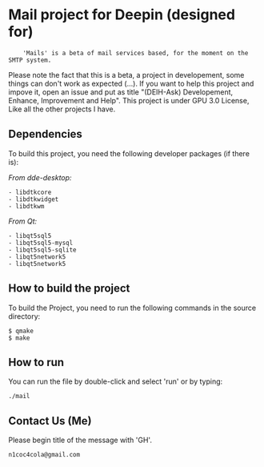 # Mail project for Deepin (designed for) #

        'Mails' is a beta of mail services based, for the moment on the SMTP system.

Please note the fact that this is a beta, a project in developement, some things can don't work as expected (...). If you want to help this project and impove it, open an issue and put as title "(DEIH-Ask) Developement, Enhance, Improvement and Help". This project is under GPU 3.0 License, Like all the other projects I have.

## Dependencies
To build this project, you need the following developer packages (if there is):

*From dde-desktop:*
```
- libdtkcore
- libdtkwidget
- libdtkwm
```
*From Qt:*
```
- libqt5sql5
- libqt5sql5-mysql
- libqt5sql5-sqlite
- libqt5network5
- libqt5network5
```

## How to build the project
To build the Project, you need to run the following commands in the source directory:

```
$ qmake
$ make
```

## How to run
You can run the file by double-click and select 'run' or by typing:
```
./mail
```

## Contact Us (Me)
Please begin title of the message with 'GH'.
```
n1coc4cola@gmail.com
```